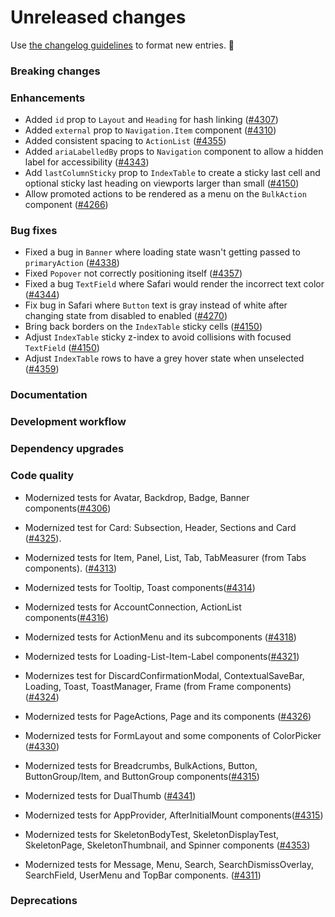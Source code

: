 # Unreleased changes

Use [the changelog guidelines](https://git.io/polaris-changelog-guidelines) to format new entries. 💜

### Breaking changes

### Enhancements

- Added `id` prop to `Layout` and `Heading` for hash linking ([#4307](https://github.com/Shopify/polaris-react/pull/4307))
- Added `external` prop to `Navigation.Item` component ([#4310](https://github.com/Shopify/polaris-react/pull/4310))
- Added consistent spacing to `ActionList` ([#4355](https://github.com/Shopify/polaris-react/pull/4355))
- Added `ariaLabelledBy` props to `Navigation` component to allow a hidden label for accessibility ([#4343](https://github.com/Shopify/polaris-react/pull/4343))
- Add `lastColumnSticky` prop to `IndexTable` to create a sticky last cell and optional sticky last heading on viewports larger than small ([#4150](https://github.com/Shopify/polaris-react/pull/4150))
- Allow promoted actions to be rendered as a menu on the `BulkAction` component ([#4266](https://github.com/Shopify/polaris-react/pull/4266))

### Bug fixes

- Fixed a bug in `Banner` where loading state wasn't getting passed to `primaryAction` ([#4338](https://github.com/Shopify/polaris-react/pull/4338))
- Fixed `Popover` not correctly positioning itself ([#4357](https://github.com/Shopify/polaris-react/pull/4357))
- Fixed a bug `TextField` where Safari would render the incorrect text color ([#4344](https://github.com/Shopify/polaris-react/pull/4344))
- Fix bug in Safari where `Button` text is gray instead of white after changing state from disabled to enabled ([#4270](https://github.com/Shopify/polaris-react/pull/4270))
- Bring back borders on the `IndexTable` sticky cells ([#4150](https://github.com/Shopify/polaris-react/pull/4150))
- Adjust `IndexTable` sticky z-index to avoid collisions with focused `TextField` ([#4150](https://github.com/Shopify/polaris-react/pull/4150))
- Adjust `IndexTable` rows to have a grey hover state when unselected ([#4359](https://github.com/Shopify/polaris-react/pull/4359))

### Documentation

### Development workflow

### Dependency upgrades

### Code quality

- Modernized tests for Avatar, Backdrop, Badge, Banner components([#4306](https://github.com/Shopify/polaris-react/pull/4306))
- Modernized test for Card: Subsection, Header, Sections and Card ([#4325](https://github.com/Shopify/polaris-react/pull/4325)).
- Modernized tests for Item, Panel, List, Tab, TabMeasurer (from Tabs components). ([#4313](https://github.com/Shopify/polaris-react/pull/4313))
- Modernized tests for Tooltip, Toast components([#4314](https://github.com/Shopify/polaris-react/pull/4314))
- Modernized tests for AccountConnection, ActionList components([#4316](https://github.com/Shopify/polaris-react/pull/4316))
- Modernized tests for ActionMenu and its subcomponents ([#4318](https://github.com/Shopify/polaris-react/pull/4318))
- Modernized tests for Loading-List-Item-Label components([#4321](https://github.com/Shopify/polaris-react/pull/4321))
- Modernizes test for DiscardConfirmationModal, ContextualSaveBar, Loading, Toast, ToastManager, Frame (from Frame components) ([#4324](https://github.com/Shopify/polaris-react/pull/4324))
- Modernized tests for PageActions, Page and its components ([#4326](https://github.com/Shopify/polaris-react/pull/4326))
- Modernized tests for FormLayout and some components of ColorPicker ([#4330](https://github.com/Shopify/polaris-react/pull/4330))
- Modernized tests for Breadcrumbs, BulkActions, Button, ButtonGroup/Item, and ButtonGroup components([#4315](https://github.com/Shopify/polaris-react/pull/4315))
- Modernized tests for DualThumb ([#4341](https://github.com/Shopify/polaris-react/pull/4341))
- Modernized tests for AppProvider, AfterInitialMount components([#4315](https://github.com/Shopify/polaris-react/pull/4331))
- Modernized tests for SkeletonBodyTest, SkeletonDisplayTest, SkeletonPage, SkeletonThumbnail, and Spinner components ([#4353](https://github.com/Shopify/polaris-react/pull/4353))

- Modernized tests for Message, Menu, Search, SearchDismissOverlay, SearchField, UserMenu and TopBar components. ([#4311](https://github.com/Shopify/polaris-react/pull/4311))

### Deprecations
